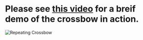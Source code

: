 # Please see [this video](https://youtu.be/w5C8iA37Yrc) for a breif demo of the crossbow in action.
![Repeating Crossbow](https://github.com/tkiyohar/Currated-Resume-Gallery/blob/main/3D%20CAD%20Projects/3D%20Printed%20Chu%20Repeating%20Crossbow%20(Inventor)/IMG_20191019_161738.jpg)
